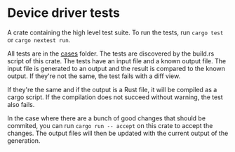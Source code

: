 # Device driver tests

A crate containing the high level test suite.
To run the tests, run `cargo test` or `cargo nextest run`.

All tests are in the [cases](./cases/) folder. The tests are discovered by the build.rs script of this crate.
The tests have an input file and a known output file.
The input file is generated to an output and the result is compared to the known output.
If they're not the same, the test fails with a diff view.

If they're the same and if the output is a Rust file, it will be compiled as a cargo script.
If the compilation does not succeed without warning, the test also fails.

In the case where there are a bunch of good changes that should be commited,
you can run `cargo run -- accept` on this crate to accept the changes.
The output files will then be updated with the current output of the generation.
